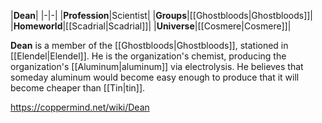 |**Dean**|
|-|-|
|**Profession**|Scientist|
|**Groups**|[[Ghostbloods\|Ghostbloods]]|
|**Homeworld**|[[Scadrial\|Scadrial]]|
|**Universe**|[[Cosmere\|Cosmere]]|

**Dean** is a member of the [[Ghostbloods\|Ghostbloods]], stationed in [[Elendel\|Elendel]]. He is the organization's chemist, producing the organization's [[Aluminum\|aluminum]] via electrolysis. He believes that someday aluminum would become easy enough to produce that it will become cheaper than [[Tin\|tin]].



https://coppermind.net/wiki/Dean